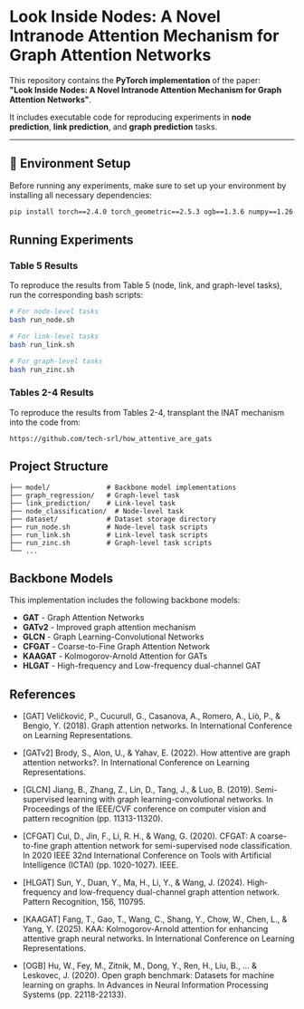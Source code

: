 # Look Inside Nodes: A Novel Intranode Attention Mechanism for Graph Attention Networks

This repository contains the **PyTorch implementation** of the paper:  
**"Look Inside Nodes: A Novel Intranode Attention Mechanism for Graph Attention Networks"**.  

It includes executable code for reproducing experiments in **node prediction**, **link prediction**, and **graph prediction** tasks.

---

## 🧩 Environment Setup

Before running any experiments, make sure to set up your environment by installing all necessary dependencies:

```bash
pip install torch==2.4.0 torch_geometric==2.5.3 ogb==1.3.6 numpy==1.26.3 pandas==2.2.2
```

## Running Experiments

### Table 5 Results

To reproduce the results from Table 5 (node, link, and graph-level tasks), run the corresponding bash scripts:

```bash
# For node-level tasks
bash run_node.sh

# For link-level tasks  
bash run_link.sh

# For graph-level tasks
bash run_zinc.sh
```

### Tables 2-4 Results

To reproduce the results from Tables 2-4, transplant the INAT mechanism into the code from:

```
https://github.com/tech-srl/how_attentive_are_gats
```

## Project Structure

```
├── model/              # Backbone model implementations
├── graph_regression/   # Graph-level task
├── link_prediction/    # Link-level task
├── node_classification/  # Node-level task
├── dataset/            # Dataset storage directory  
├── run_node.sh         # Node-level task scripts
├── run_link.sh         # Link-level task scripts
├── run_zinc.sh         # Graph-level task scripts
└── ...
```

## Backbone Models

This implementation includes the following backbone models:

- **GAT** - Graph Attention Networks  
- **GATv2** - Improved graph attention mechanism
- **GLCN** - Graph Learning-Convolutional Networks
- **CFGAT** - Coarse-to-Fine Graph Attention Network
- **KAAGAT** - Kolmogorov-Arnold Attention for GATs
- **HLGAT** - High-frequency and Low-frequency dual-channel GAT

## References

- [GAT] Veličković, P., Cucurull, G., Casanova, A., Romero, A., Liò, P., & Bengio, Y. (2018). Graph attention networks. In International Conference on Learning Representations.

- [GATv2] Brody, S., Alon, U., & Yahav, E. (2022). How attentive are graph attention networks?. In International Conference on Learning Representations.

- [GLCN] Jiang, B., Zhang, Z., Lin, D., Tang, J., & Luo, B. (2019). Semi-supervised learning with graph learning-convolutional networks. In Proceedings of the IEEE/CVF conference on computer vision and pattern recognition (pp. 11313-11320).

- [CFGAT] Cui, D., Jin, F., Li, R. H., & Wang, G. (2020). CFGAT: A coarse-to-fine graph attention network for semi-supervised node classification. In 2020 IEEE 32nd International Conference on Tools with Artificial Intelligence (ICTAI) (pp. 1020-1027). IEEE.

- [HLGAT] Sun, Y., Duan, Y., Ma, H., Li, Y., & Wang, J. (2024). High-frequency and low-frequency dual-channel graph attention network. Pattern Recognition, 156, 110795.

- [KAAGAT] Fang, T., Gao, T., Wang, C., Shang, Y., Chow, W., Chen, L., & Yang, Y. (2025). KAA: Kolmogorov-Arnold attention for enhancing attentive graph neural networks. In International Conference on Learning Representations.

- [OGB] Hu, W., Fey, M., Zitnik, M., Dong, Y., Ren, H., Liu, B., ... & Leskovec, J. (2020). Open graph benchmark: Datasets for machine learning on graphs. In Advances in Neural Information Processing Systems (pp. 22118-22133).


